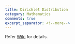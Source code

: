 ```yaml
---
title: Dirichlet Distribution
category: Mathematics
comments: true
excerpt_separator: <!--more-->
---
```

Refer [Wiki](https://en.wikipedia.org/wiki/Dirichlet_distribution) for details.
<!--more-->
